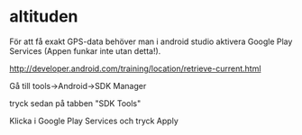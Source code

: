 ﻿# altituden
För att få exakt GPS-data behöver man i android studio aktivera Google Play Services (Appen funkar inte utan detta!).

http://developer.android.com/training/location/retrieve-current.html

Gå till tools->Android->SDK Manager

tryck sedan på tabben "SDK Tools"

Klicka i Google Play Services och tryck Apply

